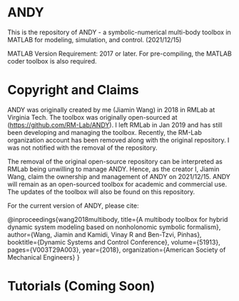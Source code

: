 # ANDY
This is the repository of ANDY - a symbolic-numerical multi-body toolbox in MATLAB for modeling, simulation, and control. (2021/12/15)

MATLAB Version Requirement: 2017 or later. For pre-compiling, the MATLAB coder toolbox is also required.

# Copyright and Claims

ANDY was originally created by me (Jiamin Wang) in 2018 in RMLab at Virginia Tech. The toolbox was originally open-sourced at (https://github.com/RM-Lab/ANDY). I left RMLab in Jan 2019 and has still been developing and managing the toolbox. Recently, the RM-Lab organization account has been removed along with the original repository. I was not notified with the removal of the repository.

The removal of the original open-source repository can be interpreted as RMLab being unwilling to manage ANDY. Hence, as the creator I, Jiamin Wang, claim the ownership and management of ANDY on 2021/12/15. ANDY will remain as an open-sourced toolbox for academic and commercial use. The updates of the toolbox will also be found on this repository.

For the current version of ANDY, please cite:

@inproceedings{wang2018multibody, title={A multibody toolbox for hybrid dynamic system modeling based on nonholonomic symbolic formalism}, author={Wang, Jiamin and Kamidi, Vinay R and Ben-Tzvi, Pinhas}, booktitle={Dynamic Systems and Control Conference}, volume={51913}, pages={V003T29A003}, year={2018}, organization={American Society of Mechanical Engineers} }

# Tutorials (Coming Soon)
